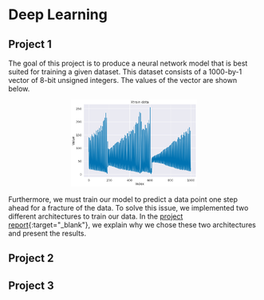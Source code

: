 # Deep Learning


## Project 1
The goal of this project is to produce a neural network model that is best
suited for training a given dataset. This dataset consists of a 1000-by-1 vector
of 8-bit unsigned integers. The values of the vector are shown below.

<p align="center">
 <img src="https://github.com/AlexandraDI/Deep_Learning/blob/main/Project_1/figure1.png" alt="zigzag" width="50%" height="50%" />  
</p>

Furthermore, we must train our model to predict a data point one step ahead
for a fracture of the data. To solve this issue, we implemented two different
architectures to train our data. In the [project report](https://github.com/AlexandraDI/Reasoning_with_Natural_Language){:target="_blank"}, we explain why
we chose these two architectures and present the results.

## Project 2

## Project 3
